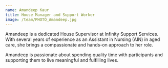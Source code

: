 ```yaml
---
name: Amandeep Kaur
title: House Manager and Support Worker
image: /team/PHOTO_Amandeep.jpg
---
```


Amandeep is a dedicated House Supervisor at Infinity Support Services. With several years of experience as an Assistant in Nursing (AIN) in aged care, she brings a compassionate and hands-on approach to her role.

Amandeep is passionate about spending quality time with participants and supporting them to live meaningful and fulfilling lives.